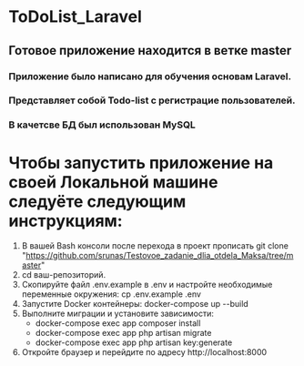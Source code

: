 # ToDoList_Laravel

## Готовое приложение находится в ветке master
### Приложение было написано для обучения основам Laravel.
### Представляет собой Todo-list с регистрацие пользователей.
### В качетсве БД был использован MySQL

# Чтобы запустить приложение на своей Локальной машине следуёте следующим инструкциям:
1. В вашей Bash консоли после перехода в проект прописать git clone "https://github.com/srunas/Testovoe_zadanie_dlia_otdela_Maksa/tree/master"
2. cd ваш-репозиторий.
3. Скопируйте файл .env.example в .env и настройте необходимые переменные окружения:  cp .env.example .env
4. Запустите Docker контейнеры: docker-compose up --build
5. Выполните миграции и установите зависимости:
   * docker-compose exec app composer install
   * docker-compose exec app php artisan migrate
   * docker-compose exec app php artisan key:generate
7. Откройте браузер и перейдите по адресу http://localhost:8000
